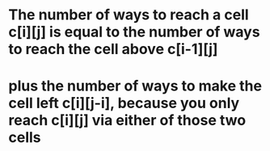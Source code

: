 # The number of ways to reach a cell c[i][j] is equal to the number of ways to reach the cell above c[i-1][j]
# plus the number of ways to make the cell left c[i][j-i], because you only reach c[i][j] via either of those two cells
